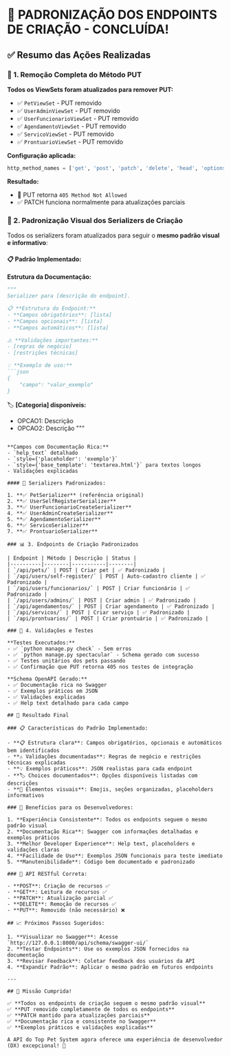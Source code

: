 # 🎉 PADRONIZAÇÃO DOS ENDPOINTS DE CRIAÇÃO - CONCLUÍDA! 

## ✅ Resumo das Ações Realizadas

### 🚫 1. Remoção Completa do Método PUT

**Todos os ViewSets foram atualizados para remover PUT:**
- ✅ `PetViewSet` - PUT removido
- ✅ `UserAdminViewSet` - PUT removido  
- ✅ `UserFuncionarioViewSet` - PUT removido
- ✅ `AgendamentoViewSet` - PUT removido
- ✅ `ServicoViewSet` - PUT removido
- ✅ `ProntuarioViewSet` - PUT removido

**Configuração aplicada:**
```python
http_method_names = ['get', 'post', 'patch', 'delete', 'head', 'options']
```

**Resultado:**
- 🚫 PUT retorna `405 Method Not Allowed`
- ✅ PATCH funciona normalmente para atualizações parciais

### 🎨 2. Padronização Visual dos Serializers de Criação

Todos os serializers foram atualizados para seguir o **mesmo padrão visual e informativo**:

#### 📋 Padrão Implementado:

**Estrutura da Documentação:**
```python
"""
Serializer para [descrição do endpoint].

📋 **Estrutura do Endpoint:**
- **Campos obrigatórios**: [lista]
- **Campos opcionais**: [lista]
- **Campos automáticos**: [lista]

⚠️ **Validações importantes:**
- [regras de negócio]
- [restrições técnicas]

💡 **Exemplo de uso:**
```json
{
    "campo": "valor_exemplo"
}
```

🏷️ **[Categoria] disponíveis:**
- OPCAO1: Descrição
- OPCAO2: Descrição
"""
```

**Campos com Documentação Rica:**
- `help_text` detalhado
- `style={'placeholder': 'exemplo'}` 
- `style={'base_template': 'textarea.html'}` para textos longos
- Validações explicadas

#### 🎯 Serializers Padronizados:

1. **✅ PetSerializer** (referência original)
2. **✅ UserSelfRegisterSerializer** 
3. **✅ UserFuncionarioCreateSerializer**
4. **✅ UserAdminCreateSerializer**
5. **✅ AgendamentoSerializer** 
6. **✅ ServicoSerializer**
7. **✅ ProntuarioSerializer**

### 📊 3. Endpoints de Criação Padronizados

| Endpoint | Método | Descrição | Status |
|----------|--------|-----------|--------|
| `/api/pets/` | POST | Criar pet | ✅ Padronizado |
| `/api/users/self-register/` | POST | Auto-cadastro cliente | ✅ Padronizado |
| `/api/users/funcionarios/` | POST | Criar funcionário | ✅ Padronizado |
| `/api/users/admins/` | POST | Criar admin | ✅ Padronizado |
| `/api/agendamentos/` | POST | Criar agendamento | ✅ Padronizado |
| `/api/servicos/` | POST | Criar serviço | ✅ Padronizado |
| `/api/prontuarios/` | POST | Criar prontuário | ✅ Padronizado |

### 🔧 4. Validações e Testes

**Testes Executados:**
- ✅ `python manage.py check` - Sem erros
- ✅ `python manage.py spectacular` - Schema gerado com sucesso
- ✅ Testes unitários dos pets passando
- ✅ Confirmação que PUT retorna 405 nos testes de integração

**Schema OpenAPI Gerado:**
- ✅ Documentação rica no Swagger
- ✅ Exemplos práticos em JSON
- ✅ Validações explicadas
- ✅ Help text detalhado para cada campo

## 🌟 Resultado Final

### 📋 Características do Padrão Implementado:

- **📋 Estrutura clara**: Campos obrigatórios, opcionais e automáticos bem identificados
- **⚠️ Validações documentadas**: Regras de negócio e restrições técnicas explicadas  
- **💡 Exemplos práticos**: JSON realistas para cada endpoint
- **🏷️ Choices documentados**: Opções disponíveis listadas com descrições
- **🎨 Elementos visuais**: Emojis, seções organizadas, placeholders informativos

### 🚀 Benefícios para os Desenvolvedores:

1. **Experiência Consistente**: Todos os endpoints seguem o mesmo padrão visual
2. **Documentação Rica**: Swagger com informações detalhadas e exemplos práticos
3. **Melhor Developer Experience**: Help text, placeholders e validações claras
4. **Facilidade de Uso**: Exemplos JSON funcionais para teste imediato
5. **Manutenibilidade**: Código bem documentado e padronizado

### 🔄 API RESTful Correta:

- **POST**: Criação de recursos ✅
- **GET**: Leitura de recursos ✅  
- **PATCH**: Atualização parcial ✅
- **DELETE**: Remoção de recursos ✅
- **PUT**: Removido (não necessário) ❌

## 📈 Próximos Passos Sugeridos:

1. **Visualizar no Swagger**: Acesse `http://127.0.0.1:8000/api/schema/swagger-ui/`
2. **Testar Endpoints**: Use os exemplos JSON fornecidos na documentação
3. **Revisar Feedback**: Coletar feedback dos usuários da API
4. **Expandir Padrão**: Aplicar o mesmo padrão em futuros endpoints

---

## 🎯 Missão Cumprida!

✅ **Todos os endpoints de criação seguem o mesmo padrão visual**  
✅ **PUT removido completamente de todos os endpoints**  
✅ **PATCH mantido para atualizações parciais**  
✅ **Documentação rica e consistente no Swagger**  
✅ **Exemplos práticos e validações explicadas**  

A API do Top Pet System agora oferece uma experiência de desenvolvedor (DX) excepcional! 🚀
